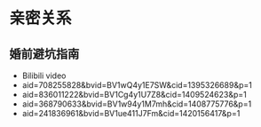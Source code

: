 # 亲密关系

## 婚前避坑指南

- Bilibili video
- aid=708255828&bvid=BV1wQ4y1E7SW&cid=1395326689&p=1
- aid=836011222&bvid=BV1Cg4y1U7Z8&cid=1409524623&p=1
- aid=368790633&bvid=BV1w94y1M7mh&cid=1408775776&p=1
- aid=241836961&bvid=BV1ue411J7Fm&cid=1420156417&p=1




